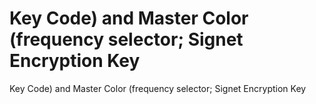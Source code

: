 # Key Code) and Master Color (frequency selector; Signet Encryption Key

Key Code) and Master Color (frequency selector; Signet Encryption Key